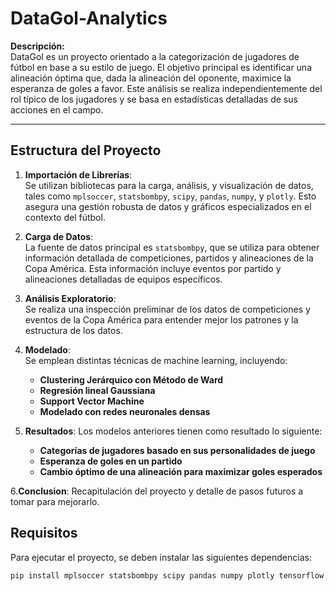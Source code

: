 # DataGol-Analytics

**Descripción:**  
DataGol es un proyecto orientado a la categorización de jugadores de fútbol en base a su estilo de juego. El objetivo principal es identificar una alineación óptima que, dada la alineación del oponente, maximice la esperanza de goles a favor. Este análisis se realiza independientemente del rol típico de los jugadores y se basa en estadísticas detalladas de sus acciones en el campo.

---

## Estructura del Proyecto

1. **Importación de Librerías**:  
   Se utilizan bibliotecas para la carga, análisis, y visualización de datos, tales como `mplsoccer`, `statsbombpy`, `scipy`, `pandas`, `numpy`, y `plotly`. Esto asegura una gestión robusta de datos y gráficos especializados en el contexto del fútbol.

2. **Carga de Datos**:  
   La fuente de datos principal es `statsbombpy`, que se utiliza para obtener información detallada de competiciones, partidos y alineaciones de la Copa América. Esta información incluye eventos por partido y alineaciones detalladas de equipos específicos.

3. **Análisis Exploratorio**:  
   Se realiza una inspección preliminar de los datos de competiciones y eventos de la Copa América para entender mejor los patrones y la estructura de los datos.

4. **Modelado**:  
   Se emplean distintas técnicas de machine learning, incluyendo:
   - **Clustering Jerárquico con Método de Ward**
   - **Regresión lineal Gaussiana**
   - **Support Vector Machine**
   - **Modelado con redes neuronales densas**

5. **Resultados**:
   Los modelos anteriores tienen como resultado lo siguiente:
   - **Categorías de jugadores basado en sus personalidades de juego**
   - **Esperanza de goles en un partido**
   - **Cambio óptimo de una alineación para maximizar goles esperados**

6.**Conclusion**:
   Recapitulación del proyecto y detalle de pasos futuros a tomar para mejorarlo.
   

## Requisitos

Para ejecutar el proyecto, se deben instalar las siguientes dependencias:
```bash
pip install mplsoccer statsbombpy scipy pandas numpy plotly tensorflow seaborn scikit-learn

